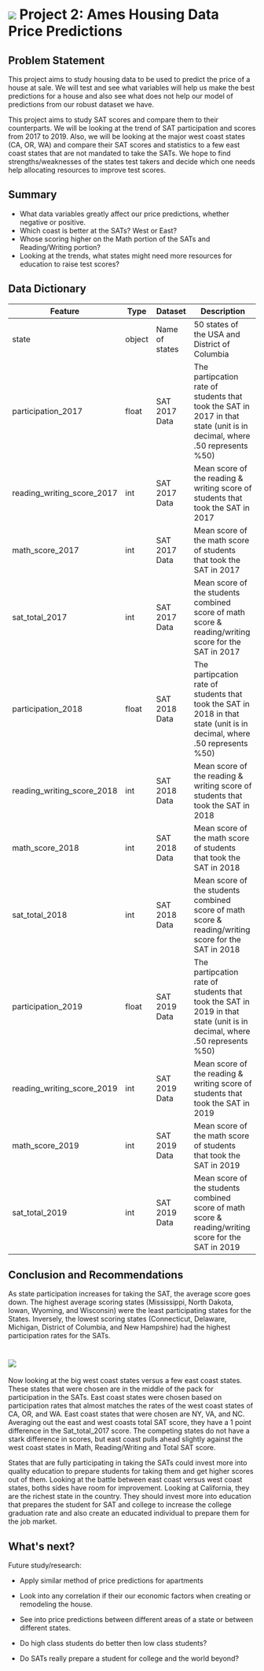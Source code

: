 # ![](https://ga-dash.s3.amazonaws.com/production/assets/logo-9f88ae6c9c3871690e33280fcf557f33.png) Project 2: Ames Housing Data Price Predictions  

## Problem Statement
This project aims to study housing data to be used to predict the price of a house at sale.  We will test and see what variables will help us make the best predictions for a house and also see what does not help our model of predictions from our robust dataset we have.  

This project aims to study SAT scores and compare them to their counterparts.  We will be looking at the trend of SAT participation and scores from 2017 to 2019. Also, we will be looking at the major west coast states (CA, OR, WA) and compare their SAT scores and statistics to a few east coast states that are not mandated to take the SATs.  We hope to find strengths/weaknesses of the states test takers and decide which one needs help allocating resources to improve test scores.
## Summary
- What data variables greatly affect our price predictions, whether negative or positive.
- Which coast is better at the SATs? West or East?
- Whose scoring higher on the Math portion of the SATs and Reading/Writing portion?
- Looking at the trends, what states might need more resources for education to raise test scores?


## Data Dictionary
|Feature|Type|Dataset|Description|
|---|---|---|---|
|state|object|Name of states|50 states of the USA and District of Columbia| 
|participation_2017|float|SAT 2017 Data|The partipcation rate of students that took the SAT in 2017 in that state (unit is in decimal, where .50 represents %50)| 
|reading_writing_score_2017|int|SAT 2017 Data|Mean score of the reading & writing score of students that took the SAT in 2017| 
|math_score_2017|int|SAT 2017 Data|Mean score of the math score of students that took the SAT in 2017 | 
|sat_total_2017|int|SAT 2017 Data|Mean score of the students combined score of math score & reading/writing score for the SAT in 2017| 
|participation_2018|float|SAT 2018 Data|The partipcation rate of students that took the SAT in 2018 in that state (unit is in decimal, where .50 represents %50)| 
|reading_writing_score_2018|int|SAT 2018 Data|Mean score of the reading & writing score of students that took the SAT in 2018| 
|math_score_2018|int|SAT 2018 Data|Mean score of the math score of students that took the SAT in 2018 | 
|sat_total_2018|int|SAT 2018 Data|Mean score of the students combined score of math score & reading/writing score for the SAT in 2018| 
|participation_2019|float|SAT 2019 Data|The partipcation rate of students that took the SAT in 2019 in that state (unit is in decimal, where .50 represents %50)| 
|reading_writing_score_2019|int|SAT 2019 Data|Mean score of the reading & writing score of students that took the SAT in 2019| 
|math_score_2019|int|SAT 2019 Data|Mean score of the math score of students that took the SAT in 2019 | 
|sat_total_2019|int|SAT 2019 Data|Mean score of the students combined score of math score & reading/writing score for the SAT in 2019|

## Conclusion and Recommendations
As state participation increases for taking the SAT, the average score goes down. The highest average scoring states (Mississippi, North Dakota, Iowan, Wyoming, and Wisconsin) were the least participating states for the States.  Inversely, the lowest scoring states (Connecticut, Delaware, Michigan, District of Columbia, and New Hampshire) had the highest participation rates for the SATs.

# ![](https://m.media-amazon.com/images/I/71HbeKyARtL._SS500_.jpg) 

Now looking at the big west coast states versus a few east coast states. These states that were chosen are in the middle of the pack for participation in the SATs.  East coast states were chosen based on participation rates that almost matches the rates of the west coast states of CA, OR, and WA. East coast states that were chosen are NY, VA, and NC. Averaging out the east and west coasts total SAT score, they have a 1 point difference in the Sat_total_2017 score.  The competing states do not have a stark difference in scores, but east coast pulls ahead slightly against the west coast states in Math, Reading/Writing and Total SAT score.

States that are fully participating in taking the SATs could invest more into quality education to prepare students for taking them and get higher scores out of them. Looking at the battle between east coast versus west coast states, boths sides have room for improvement.  Looking at California, they are the richest state in the country.  They should invest more into education that prepares the student for SAT and college to increase the college graduation rate and also create an educated individual to prepare them for the job market.

## What's next?
Future study/research:
 - Apply similar method of price predictions for apartments
 - Look into any correlation if their our economic factors when creating or remodeling the house.
- See into price predictions between different areas of a state or between different states.


- Do high class students do better then low class students?
- Do SATs really prepare a student for college and the world beyond?